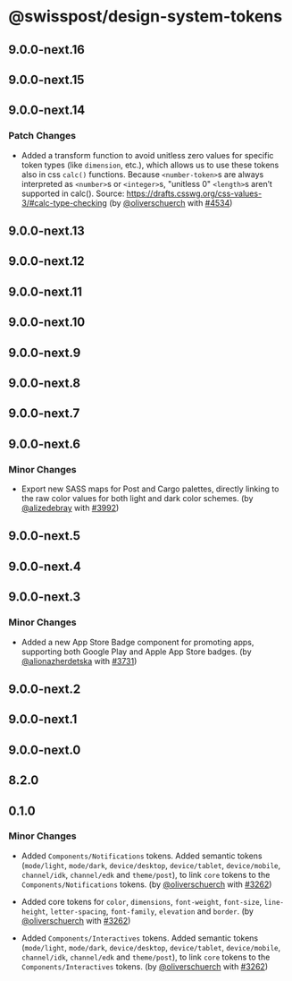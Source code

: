 # @swisspost/design-system-tokens

## 9.0.0-next.16

## 9.0.0-next.15

## 9.0.0-next.14

### Patch Changes

- Added a transform function to avoid unitless zero values for specific token types (like `dimension`, etc.), which allows us to use these tokens also in css `calc()` functions. Because `<number-token>`s are always interpreted as `<number>`s or `<integer>`s, "unitless 0" `<length>`s aren’t supported in calc().
  Source: https://drafts.csswg.org/css-values-3/#calc-type-checking (by [@oliverschuerch](https://github.com/oliverschuerch) with [#4534](https://github.com/swisspost/design-system/pull/4534))

## 9.0.0-next.13

## 9.0.0-next.12

## 9.0.0-next.11

## 9.0.0-next.10

## 9.0.0-next.9

## 9.0.0-next.8

## 9.0.0-next.7

## 9.0.0-next.6

### Minor Changes

- Export new SASS maps for Post and Cargo palettes, directly linking to the raw color values for both light and dark color schemes. (by [@alizedebray](https://github.com/alizedebray) with [#3992](https://github.com/swisspost/design-system/pull/3992))

## 9.0.0-next.5

## 9.0.0-next.4

## 9.0.0-next.3

### Minor Changes

- Added a new App Store Badge component for promoting apps, supporting both Google Play and Apple App Store badges. (by [@alionazherdetska](https://github.com/alionazherdetska) with [#3731](https://github.com/swisspost/design-system/pull/3731))

## 9.0.0-next.2

## 9.0.0-next.1

## 9.0.0-next.0

## 8.2.0

## 0.1.0

### Minor Changes

- Added `Components/Notifications` tokens. Added semantic tokens (`mode/light`, `mode/dark`, `device/desktop`, `device/tablet`, `device/mobile`, `channel/idk`, `channel/edk` and `theme/post`), to link `core` tokens to the `Components/Notifications` tokens. (by [@oliverschuerch](https://github.com/oliverschuerch) with [#3262](https://github.com/swisspost/design-system/pull/3262))

- Added core tokens for `color`, `dimensions`, `font-weight`, `font-size`, `line-height`, `letter-spacing`, `font-family`, `elevation` and `border`. (by [@oliverschuerch](https://github.com/oliverschuerch) with [#3262](https://github.com/swisspost/design-system/pull/3262))

- Added `Components/Interactives` tokens. Added semantic tokens (`mode/light`, `mode/dark`, `device/desktop`, `device/tablet`, `device/mobile`, `channel/idk`, `channel/edk` and `theme/post`), to link `core` tokens to the `Components/Interactives` tokens. (by [@oliverschuerch](https://github.com/oliverschuerch) with [#3262](https://github.com/swisspost/design-system/pull/3262))
